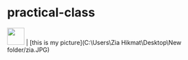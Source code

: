 # practical-class
<img src="E:\My folder\Freind vedios & photos\Freinds photo\zia.JPG" height="40" width="40">
| [this is my picture](C:\Users\Zia Hikmat\Desktop\New folder/zia.JPG)
